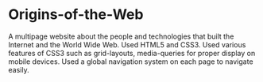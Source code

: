 # Origins-of-the-Web
A multipage website about the people and technologies that built the Internet and the World Wide Web. Used HTML5 and CSS3. Used various features of CSS3 such as grid-layouts, media-queries for proper display on mobile devices. Used a global navigation system on each page to navigate easily.
